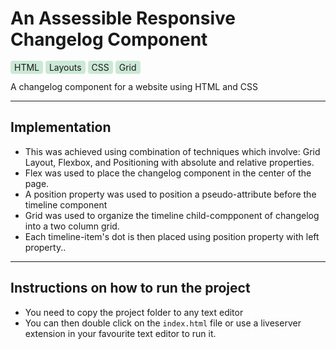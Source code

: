 # An Assessible Responsive Changelog Component

<span style='background-color:rgb(204, 232, 214); padding: 2px 6px; border-radius: 4px;'>HTML</span>
<span style='background-color:rgb(204, 232, 214); padding: 2px 6px; border-radius: 4px;'>Layouts</span>
<span style='background-color:rgb(204, 232, 214); padding: 2px 6px; border-radius: 4px;'>CSS</span>
<span style='background-color:rgb(204, 232, 214); padding: 2px 6px; border-radius: 4px;'>Grid</span>


A changelog component for a website using HTML and CSS

---

## Implementation

- This was achieved using combination of techniques which involve: Grid Layout, Flexbox, and Positioning with absolute and relative properties.
- Flex was used to place the changelog component in the center of the page.
- A position property was used to position a pseudo-attribute before the timeline component
- Grid was used to organize the timeline child-compponent of changelog into a two column grid.
- Each timeline-item's dot is then placed using position property with left property..

---

## Instructions on how to run the project

- You need to copy the project folder to any text editor
- You can then double click on the `index.html` file or use a liveserver extension in your favourite text editor to run it.


